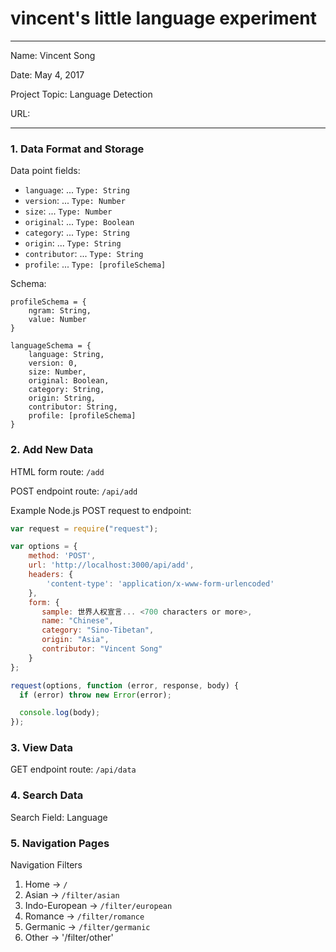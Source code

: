 
# vincent's little language experiment

---

Name: Vincent Song

Date: May 4, 2017

Project Topic: Language Detection

URL: 

---


### 1. Data Format and Storage

Data point fields:
- `language`:     ...       `Type: String`
- `version`:     ...       `Type: Number`
- `size`:     ...       `Type: Number`
- `original`:     ...       `Type: Boolean`
- `category`:     ...       `Type: String`
- `origin`:     ...       `Type: String`
- `contributor`:     ...       `Type: String`
- `profile`:     ...       `Type: [profileSchema]`

Schema: 
```
profileSchema = {
    ngram: String,
    value: Number
}

languageSchema = {
    language: String,
    version: 0,
    size: Number,
    original: Boolean,
    category: String,
    origin: String,
    contributor: String,
    profile: [profileSchema]
}
```

### 2. Add New Data

HTML form route: `/add`

POST endpoint route: `/api/add`

Example Node.js POST request to endpoint: 
```javascript
var request = require("request");

var options = { 
    method: 'POST',
    url: 'http://localhost:3000/api/add',
    headers: { 
        'content-type': 'application/x-www-form-urlencoded' 
    },
    form: { 
       sample: 世界人权宣言... <700 characters or more>,
       name: "Chinese",
       category: "Sino-Tibetan", 
       origin: "Asia",
       contributor: "Vincent Song"
    } 
};

request(options, function (error, response, body) {
  if (error) throw new Error(error);

  console.log(body);
});
```

### 3. View Data

GET endpoint route: `/api/data`

### 4. Search Data

Search Field: Language

### 5. Navigation Pages

Navigation Filters
1. Home -> `/`
2. Asian -> `/filter/asian`
3. Indo-European -> `/filter/european`
4. Romance -> `/filter/romance`
5. Germanic -> `/filter/germanic`
6. Other -> '/filter/other'

